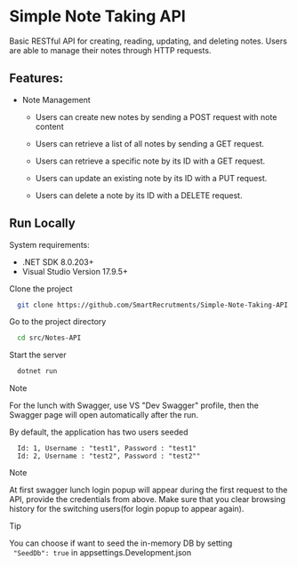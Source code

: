 
# Simple Note Taking API


Basic RESTful API for creating, reading, updating, and deleting notes. Users are able to manage their notes through HTTP requests.

## Features:
- Note Management
    - Users can create new notes by sending a POST request with note content
    - Users can retrieve a list of all notes by sending a GET request.

    - Users can retrieve a specific note by its ID with a GET request.
    - Users can update an existing note by its ID with a PUT request.
    - Users can delete a note by its ID with a DELETE request.



## Run Locally
System requirements:
 - .NET SDK 8.0.203+
 - Visual Studio Version 17.9.5+

Clone the project

```bash
  git clone https://github.com/SmartRecrutments/Simple-Note-Taking-API.git
```

Go to the project directory

```bash
  cd src/Notes-API
```

Start the server

```bash
  dotnet run
```

> [!NOTE]
> For the lunch with Swagger, use VS "Dev Swagger" profile, then the Swagger page will open automatically after the run.

By default, the application has two users seeded 
```code
  Id: 1, Username : "test1", Password : "test1"
  Id: 2, Username : "test2", Password : "test2""
```
> [!NOTE]
> At first swagger lunch login popup will appear during the first request to the API, provide the credentials from above. 
> Make sure that you clear browsing history for the switching users(for login popup to appear again).

> [!TIP]
> You can choose if want to seed the in-memory DB by setting  
` "SeedDb": true` in appsettings.Development.json